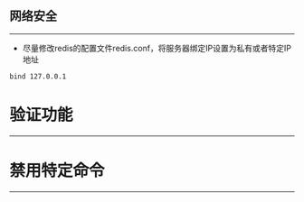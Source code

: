 ## 网络安全

---

* 尽量修改redis的配置文件redis.conf，将服务器绑定IP设置为私有或者特定IP地址

```Redis
bind 127.0.0.1
```

# 验证功能

---

# 禁用特定命令

---

## 



